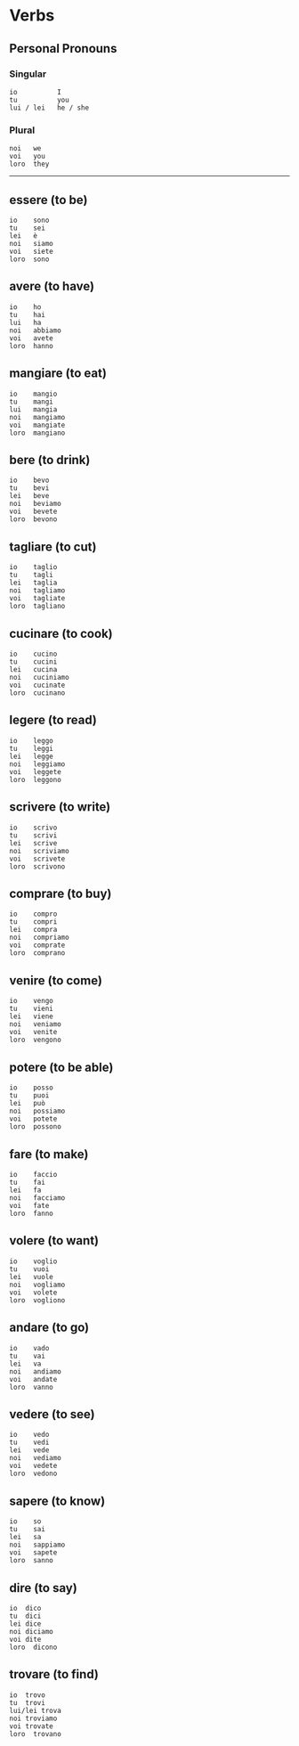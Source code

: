 # Verbs


## Personal Pronouns

### Singular

    io          I
    tu          you
    lui / lei   he / she

### Plural

    noi   we
    voi   you
    loro  they

---

## essere (to be)

    io    sono
    tu    sei
    lei   è
    noi   siamo
    voi   siete
    loro  sono


## avere (to have)

    io    ho
    tu    hai
    lui   ha
    noi   abbiamo
    voi   avete
    loro  hanno


## mangiare (to eat)

    io    mangio
    tu    mangi
    lui   mangia
    noi   mangiamo
    voi   mangiate
    loro  mangiano


## bere (to drink)

    io    bevo
    tu    bevi
    lei   beve
    noi   beviamo
    voi   bevete
    loro  bevono


## tagliare (to cut)

    io    taglio
    tu    tagli
    lei   taglia
    noi   tagliamo
    voi   tagliate
    loro  tagliano


## cucinare (to cook)

    io    cucino
    tu    cucini
    lei   cucina
    noi   cuciniamo
    voi   cucinate
    loro  cucinano


## legere (to read)

    io    leggo
    tu    leggi
    lei   legge
    noi   leggiamo
    voi   leggete
    loro  leggono


## scrivere (to write)

    io    scrivo
    tu    scrivi
    lei   scrive
    noi   scriviamo
    voi   scrivete
    loro  scrivono


## comprare (to buy)

    io    compro
    tu    compri
    lei   compra
    noi   compriamo
    voi   comprate
    loro  comprano


## venire (to come)

    io    vengo
    tu    vieni
    lei   viene
    noi   veniamo
    voi   venite
    loro  vengono


## potere (to be able)

    io    posso
    tu    puoi
    lei   può
    noi   possiamo
    voi   potete
    loro  possono


## fare (to make)

    io    faccio
    tu    fai
    lei   fa
    noi   facciamo
    voi   fate
    loro  fanno


## volere (to want)

    io    voglio
    tu    vuoi
    lei   vuole
    noi   vogliamo
    voi   volete
    loro  vogliono


## andare (to go)

    io    vado
    tu    vai
    lei   va
    noi   andiamo
    voi   andate
    loro  vanno


## vedere (to see)

    io    vedo
    tu    vedi
    lei   vede
    noi   vediamo
    voi   vedete
    loro  vedono


## sapere (to know)

    io    so
    tu    sai
    lei   sa
    noi   sappiamo
    voi   sapete
    loro  sanno


## dire (to say)

    io  dico
    tu  dici
    lei dice
    noi diciamo
    voi dite
    loro  dicono


## trovare (to find)

    io  trovo
    tu  trovi
    lui/lei trova
    noi troviamo
    voi trovate
    loro  trovano

